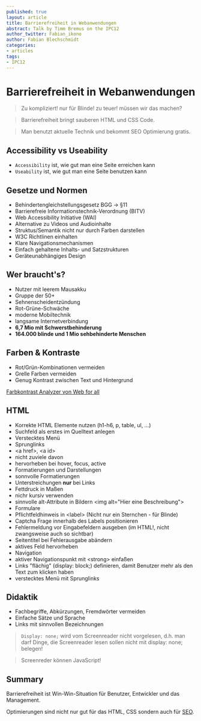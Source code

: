 ```yaml
---
published: true
layout: article
title: Barrierefreiheit in Webanwendungen
abstract: Talk by Timm Bremus on the IPC12
author_twitter: Fabian_ikono
author: Fabian Blechschmidt
categories:
- articles
tags:
- IPC12
---
```


# Barrierefreiheit in Webanwendungen

> Zu kompliziert! nur für Blinde! zu teuer! müssen wir das machen?

> Barrierefreiheit bringt sauberen HTML und CSS Code.

> Man benutzt aktuelle Technik und bekommt SEO Optimierung gratis.

## Accessibility vs Useability

* `Accessibility` ist, wie gut man eine Seite erreichen kann
* `Useability` ist, wie gut man eine Seite benutzen kann

## Gesetze und Normen

* Behindertengleichstellungsgesetz BGG -> §11
* Barrierefreie Informationstechnik-Verordnung (BITV)
* Web Accessibility Initiative (WAI)
 * Alternative zu Videos und Audioinhalte
 * Struktus/Semantik nicht nur durch Farben darstellen
 * W3C Richtlinen einhalten
 * Klare Navigationsmechanismen
 * Einfach gehaltene Inhalts- und Satzstrukturen
 * Geräteunabhängiges Design

## Wer braucht's?
* Nutzer mit leerem Mausakku
* Gruppe der 50+
* Sehnenscheidentzündung
* Rot-Grüne-Schwäche
* moderne Mobiltechnik
* langsame Internetverbindung
* **6,7 Mio mit Schwerstbehinderung**
* **164.000 blinde und 1 Mio sehbehinderte Menschen**

## Farben & Kontraste
* Rot/Grün-Kombinationen vermeiden
* Grelle Farben vermeiden
* Genug Kontrast zwischen Text und Hintergrund

[Farbkontrast Analyzer von Web for all](http://www.webforall.info/index.php?option=com_content&view=article&id=84&Itemid=84)

## HTML
* Korrekte HTML Elemente nutzen (h1-h6, p, table, ul, ...)
* Suchfeld als erstes im Quelltext anlegen
* Verstecktes Menü
* Sprunglinks
 * &lt;a href&gt;, &lt;a id&gt;
 * nicht zuviele davon
 * hervorheben bei hover, focus, active
* Formatierungen und Darstellungen
 * sonnvolle Formatierungen
 * Unterstreichungen **nur** bei Links
 * Fettdruck in Maßen
 * nichr kursiv verwenden
 * sinnvolle alt-Attribute in Bildern &lt;img alt="Hier eine Beschreibung"&gt;
* Formulare
 * Pflichtfeldhinweis in &lt;label&gt; (Nicht nur ein Sternchen - für Blinde)
 * Captcha Frage innerhalb des Labels positionieren
 * Fehlermeldung vor Eingabefeldern ausgeben (im HTML!, nicht zwangsweise auch so sichtbar)
 * Seitentitel bei Fehlerausgabe abändern
 * aktives Feld hervorheben
* Navigation
 * aktiver Navigationspunkt mit &lt;strong&gt; einfaßen
 * Links "flächig" (display: block;) definieren, damit Benutzer mehr als den Text zum klicken haben
 * verstecktes Menü mit Sprunglinks
 
## Didaktik
* Fachbegriffe, Abkürzungen, Fremdwörter vermeiden
* Einfache Sätze und Sprache
* Links mit sinnvollen Bezeichnungen

> `Display: none;` wird vom Screenreader nicht vorgelesen, d.h. man darf Dinge, die Screenreader lesen sollen nicht mit display: none; belegen!

> Screenreder können JavaScript!

## Summary
Barrierefreiheit ist Win-Win-Situation für Benutzer, Entwickler und das Management.

Optimierungen sind nicht nur gut für das HTML, CSS sondern auch für [SEO](http://de.wikipedia.org/wiki/Suchmaschinenoptimierung).

